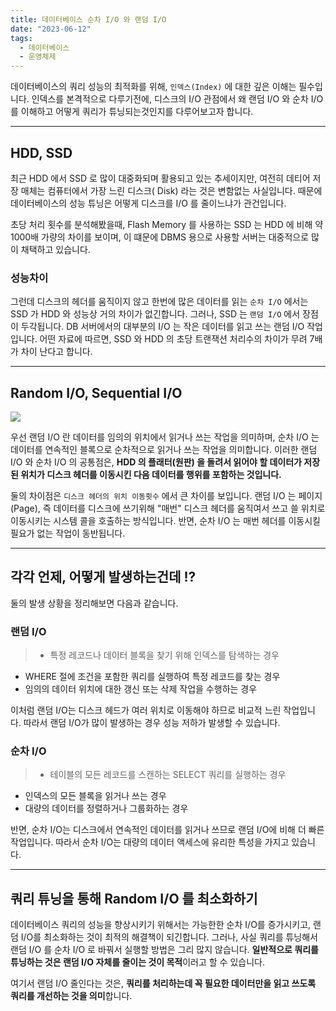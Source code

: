 ```yaml
---
title: 데이터베이스 순차 I/O 와 랜덤 I/O
date: "2023-06-12"
tags:
  - 데이터베이스
  - 운영체제
---
```


데이터베이스의 쿼리 성능의 최적화를 위해, `인덱스(Index)` 에 대한 깊은 이해는 필수입니다. 인덱스를 본격적으로 다루기전에, 디스크의 I/O 관점에서 왜 랜덤 I/O 와 순차 I/O 를 이해하고 어떻게 쿼리가 튜닝되는것인지를 다루어보고자 합니다.

---

## HDD, SSD

최근 HDD 에서 SSD 로 많이 대중화되며 활용되고 있는 추세이지만, 여전히 데티어 저장 매체는 컴퓨터에서 가장 느린 디스크( Disk) 라는 것은 변함없는 사실입니다. 때문에 데이터베이스의 성능 튜닝은 어떻게 디스크를 I/O 를 줄이느냐가 관건입니다.

초당 처리 횟수를 분석해봤을때, Flash Memory 를 사용하는 SSD 는 HDD 에 비해 약 1000배 가량의 차이를 보이며, 이 떄문에 DBMS 용으로 사용할 서버는 대중적으로 많이 채택하고 있습니다.

### 성능차이

그런데 디스크의 헤더를 움직이지 않고 한번에 많은 데이터를 읽는 `순차 I/O` 에서는 SSD 가 HDD 와 성능상 거의 차이가 없긴합니다. 그러나, SSD 는 `랜덤 I/O` 에서 장점이 두각됩니다. DB 서버에서의 대부분의 I/O 는 작은 데이터를 읽고 쓰는 랜덤 I/O 작업입니다. 어떤 자료에 따르면, SSD 와 HDD 의 초당 트랜잭션 처리수의 차이가 무려 7배가 차이 난다고 합니다.

---

## Random I/O, Sequential I/O

![](https://velog.velcdn.com/images/msung99/post/7e0633c2-201e-4160-bcae-cdc232523d27/image.png)

우선 랜덤 I/O 란 데이터를 임의의 위치에서 읽거나 쓰는 작업을 의미하며, 순차 I/O 는 데이터를 연속적인 블록으로 순차적으로 읽거나 쓰는 작업을 의미합니다. 이러한 랜덤 I/O 와 순차 I/O 의 공통점은, **HDD 의 플래터(원판) 을 돌려서 읽어야 할 데이터가 저장된 위치가 디스크 헤더를 이동시킨 다음 데이터를 행위를 포함하는 것입니다.**

둘의 차이점은 `디스크 헤더의 위치 이동횟수` 에서 큰 차이를 보입니다. 랜덤 I/O 는 페이지(Page), 즉 데이터를 디스크에 쓰기위해 "매번" 디스크 헤더를 움직여서 쓰고 쓸 위치로 이동시키는 시스템 콜을 호출하는 방식입니다. 반면, 순차 I/O 는 매번 헤더를 이동시킬 필요가 없는 작업이 동반됩니다.

---

## 각각 언제, 어떻게 발생하는건데 !?

둘의 발생 상황을 정리해보면 다음과 같습니다.

### 랜덤 I/O

> - 특정 레코드나 데이터 블록을 찾기 위해 인덱스를 탐색하는 경우

- WHERE 절에 조건을 포함한 쿼리를 실행하여 특정 레코드를 찾는 경우
- 임의의 데이터 위치에 대한 갱신 또는 삭제 작업을 수행하는 경우

이처럼 랜덤 I/O는 디스크 헤드가 여러 위치로 이동해야 하므로 비교적 느린 작업입니다. 따라서 랜덤 I/O가 많이 발생하는 경우 성능 저하가 발생할 수 있습니다.

### 순차 I/O

> - 테이블의 모든 레코드를 스캔하는 SELECT 쿼리를 실행하는 경우

- 인덱스의 모든 블록을 읽거나 쓰는 경우
- 대량의 데이터를 정렬하거나 그룹화하는 경우

반면, 순차 I/O는 디스크에서 연속적인 데이터를 읽거나 쓰므로 랜덤 I/O에 비해 더 빠른 작업입니다. 따라서 순차 I/O는 대량의 데이터 액세스에 유리한 특성을 가지고 있습니다.

---

## 쿼리 튜닝을 통해 Random I/O 를 최소화하기

데이터베이스 쿼리의 성능을 향상시키기 위해서는 가능한한 순차 I/O를 증가시키고, 랜덤 I/O를 최소화하는 것이 최적의 해결책이 되긴합니다. 그러나, 사실 쿼리를 튜닝해서 랜덤 I/O 를 순차 I/O 로 바꿔서 실행할 방법은 그리 많지 않습니다. **일반적으로 쿼리를 튜닝하는 것은 랜덤 I/O 자체를 줄이는 것이 목적**이러고 할 수 있습니다.

여기서 랜덤 I/O 줄인다는 것은, **쿼리를 처리하는데 꼭 필요한 데이터만을 읽고 쓰도록 쿼리를 개선하는 것을 의미**합니다.
